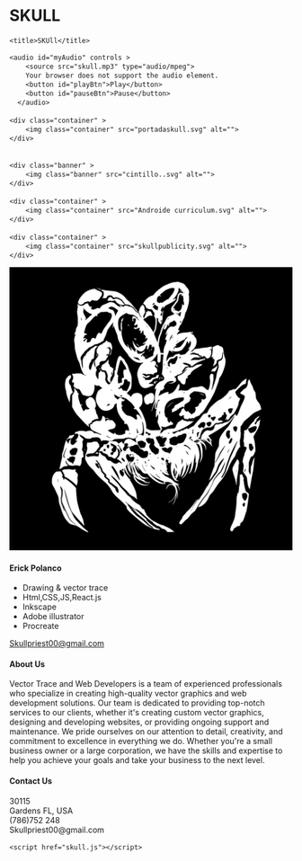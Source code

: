 # SKULL
<!DOCTYPE html>
<html lang="en">
<head>
    <meta charset="UTF-8">
    <meta http-equiv="X-UA-Compatible" content="IE=edge">
    <meta name="viewport" content="width=device-width, initial-scale=1.0">
    <link rel="stylesheet" href="skull.css">
    <link rel="stylesheet" href="global.css">
    <link rel="stylesheet" href="global.css" media="all">
    <script hidden type="text/javascript" src="https://ajax.googleapis.com/ajax/libs/jquery/1.9.1/jquery.min.js"></script>

<script hidden type="text/javascript" src="scripts/sequence.js"></script>
    <title>SKUll</title>
</head>
<body>

    <audio id="myAudio" controls >
        <source src="skull.mp3" type="audio/mpeg">
        Your browser does not support the audio element.
        <button id="playBtn">Play</button>
        <button id="pauseBtn">Pause</button>
      </audio>

    <div class="container" >
        <img class="container" src="portadaskull.svg" alt="">
    </div>


    <div class="banner" >
        <img class="banner" src="cintillo..svg" alt="">
    </div>

    <div class="container" >
        <img class="container" src="Androide curriculum.svg" alt="">
    </div>

    <div class="container" >
        <img class="container" src="skullpublicity.svg" alt="">
    </div>



       
   

<div class="card">
  <img src="vector crab.svg" alt="Card Image">
  <div class="card-container">
    <h4>Erick Polanco</h4>
    <ul>
        <li>Drawing & vector trace</li>
        <li>Html,CSS,JS,React.js</li>
        <li>Inkscape</li>
        <li>Adobe illustrator</li>
        <li>Procreate</li>
      </ul>
    <a href="https://Skullpriest00@gmail.com" class="btn">Skullpriest00@gmail.com</a>
    
  </div>
</div>

<footer>
    <div class="container">
      <div class="row">
        <div class="col-md-4">
          <h4>About Us</h4>
          <p>
            Vector Trace and Web Developers is a team of experienced professionals who specialize in creating high-quality vector graphics and web development solutions. Our team is dedicated to providing top-notch services to our clients, whether it's creating custom vector graphics, designing and developing websites, or providing ongoing support and maintenance. We pride ourselves on our attention to detail, creativity, and commitment to excellence in everything we do. Whether you're a small business owner or a large corporation, we have the skills and expertise to help you achieve your goals and take your business to the next level.</p>
        </div>
        <div class="col-md-4">
          <h4>Contact Us</h4>
          <p>30115<br>Gardens FL, USA<br>(786)752 248<br>Skullpriest00@gmail.com</p>
        </div>
        <div class="col-md-4">
      </div>
    </div>
  </footer>

    

    <script href="skull.js"></script>
</body>
</html>

